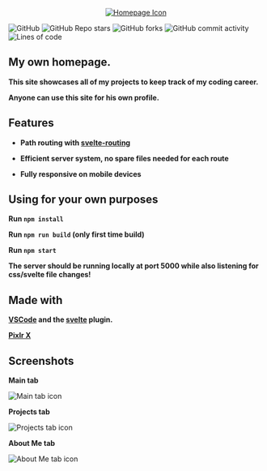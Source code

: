 <p align="center"><a href='https://shadofer.herokuapp.com'><img src='https://i.ibb.co/zVtMW6N/homepage-icon.png' alt='Homepage Icon'></a></p>

![GitHub](https://img.shields.io/github/license/Shadofer/homepage) ![GitHub Repo stars](https://img.shields.io/github/stars/Shadofer/homepage?style=social) ![GitHub forks](https://img.shields.io/github/forks/Shadofer/homepage?style=social) ![GitHub commit activity](https://img.shields.io/github/commit-activity/m/Shadofer/homepage) ![Lines of code](https://img.shields.io/tokei/lines/github/Shadofer/homepage)

## My own homepage.

**This site showcases all of my projects to keep track of my coding career.**

**Anyone can use this site for his own profile.**

## Features

- **Path routing with [svelte-routing](https://www.npmjs.com/package/svelte-routing)**

- **Efficient server system, no spare files needed for each route**

- **Fully responsive on mobile devices**

## Using for your own purposes

**Run ```npm install```**

**Run ```npm run build``` (only first time build)**

**Run ```npm start```**

**The server should be running locally at port 5000 while also listening for css/svelte file changes!**

## Made with

**[VSCode](https://code.visualstudio.com/) and the [svelte](https://marketplace.visualstudio.com/items?itemName=svelte.svelte-vscode) plugin.**

**[Pixlr X](https://pixlr.com/x)**

## Screenshots

**Main tab**

<img src='https://i.ibb.co/wYKTp7q/image.png' alt='Main tab icon'>

**Projects tab**

<img src='https://i.ibb.co/M58gfQJ/image.png' alt='Projects tab icon'>

**About Me tab**

<img src='https://i.ibb.co/kGTzy40/image.png' alt='About Me tab icon'>
